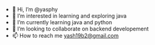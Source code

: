 - 👋 Hi, I’m @yasphy
- 👀 I’m interested in learning and exploring java
- 🌱 I’m currently learning java and python
- 💞️ I’m looking to collaborate on backend developement
- 📫 How to reach me yash19b2@gmail.com

<!---
yasphy/yasphy is a ✨ special ✨ repository because its `README.md` (this file) appears on your GitHub profile.
You can click the Preview link to take a look at your changes.
--->
